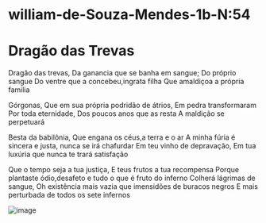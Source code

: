 # william-de-Souza-Mendes-1b-N:54

#  Dragão das Trevas
Dragão das trevas,
Da ganancia que se banha em sangue;
Do próprio sangue
Do ventre que a concebeu,ingrata filha
Que amaldiçoa a própria familia

Górgonas,
Que em sua própria podridão de átrios,
Em pedra transformaram
Por toda eternidade,
Dos poucos anos que as resta
A maldição se perpetuará

Besta da babilônia,
Que engana os céus,a terra e o ar
A minha fúria é sincera e justa, nunca se irá chafurdar
Em teu vinho de depravação,
Em tua luxúria que nunca te trará satisfação

Que o tempo seja a tua justiça,
E teus frutos a tua recompensa
Porque plantaste ódio,desafeto e tudo o que é fruto do inferno
Colherá lágrimas de sangue,
Oh existência mais vazia que imensidões de buracos negros
E mais perturbada de todos os sete infernos

![image](https://user-images.githubusercontent.com/107428667/182228581-23133043-31e6-4372-ab5b-9e5a6616fa77.png)
